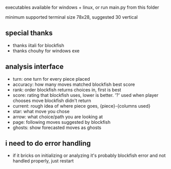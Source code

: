 executables available for windows + linux, or run main.py from this folder

minimum supported terminal size 78x28, suggested 30 vertical

## special thanks
* thanks iitali for blockfish
* thanks chouhy for windows exe

## analysis interface
* turn: one turn for every piece placed
* accuracy: how many moves matched blockfish best score
* rank: order blockfish returns choices in, first is best
* score: rating that blockfish uses, lower is better. '?' used when player chooses move blockfish didn't return
* current: rough idea of where piece goes, {piece}-{columns used}
* star: what move you chose
* arrow: what choice/path you are looking at
* page: following moves suggested by blockfish
* ghosts: show forecasted moves as ghosts

## i need to do error handling
* if it bricks on initializing or analyzing it's probably blockfish error and not handled properly, just restart
